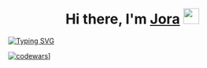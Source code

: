 <h1 align="center">Hi there, I'm <a href="https://t.me/PROGER32" target="_blank">Jora</a> 
<img src="https://github.com/blackcater/blackcater/raw/main/images/Hi.gif" height="32"/></h1>
<a href="https://git.io/typing-svg"><img src="https://readme-typing-svg.demolab.com?font=Fira+Code&pause=1000&color=000000&width=435&lines=It's+my+telegram+bot+for+onboarding" alt="Typing SVG" /></a>

[![codewars](https://www.codewars.com/users/henesy/badges/large)](https://www.codewars.com/users/henesy)]
